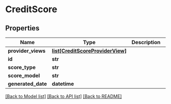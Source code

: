# CreditScore

## Properties
Name | Type | Description | Notes
------------ | ------------- | ------------- | -------------
**provider_views** | [**list[CreditScoreProviderView]**](CreditScoreProviderView.md) |  | [optional] 
**id** | **str** |  | [optional] 
**score_type** | **str** |  | [optional] 
**score_model** | **str** |  | [optional] 
**generated_date** | **datetime** |  | [optional] 

[[Back to Model list]](../README.md#documentation-for-models) [[Back to API list]](../README.md#documentation-for-api-endpoints) [[Back to README]](../README.md)


